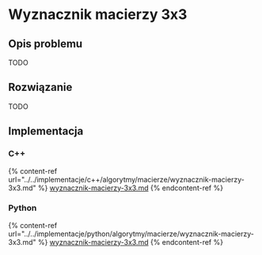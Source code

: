 # Wyznacznik macierzy 3x3

## Opis problemu

TODO

## Rozwiązanie

TODO

## Implementacja

### C++

{% content-ref url="../../implementacje/c++/algorytmy/macierze/wyznacznik-macierzy-3x3.md" %}
[wyznacznik-macierzy-3x3.md](../../implementacje/c++/algorytmy/macierze/wyznacznik-macierzy-3x3.md)
{% endcontent-ref %}

### Python

{% content-ref url="../../implementacje/python/algorytmy/macierze/wyznacznik-macierzy-3x3.md" %}
[wyznacznik-macierzy-3x3.md](../../implementacje/python/algorytmy/macierze/wyznacznik-macierzy-3x3.md)
{% endcontent-ref %}
